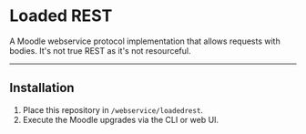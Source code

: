 # Loaded REST

A Moodle webservice protocol implementation that allows requests with bodies. It's not true REST as it's not resourceful.

---

## Installation

1. Place this repository in `/webservice/loadedrest`.
2. Execute the Moodle upgrades via the CLI or web UI.
